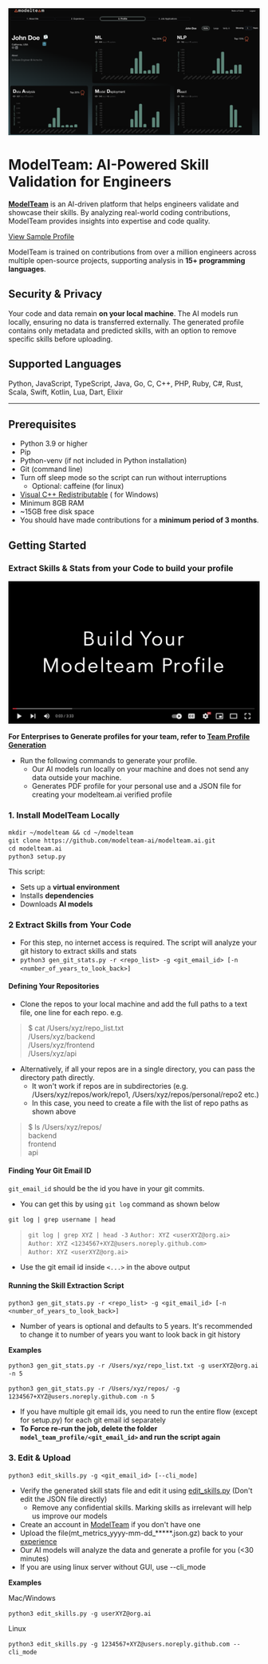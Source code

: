 <div align="center">
  <img src="images/sampleProfile.png" alt="ModelTeam">
</div>

# ModelTeam: AI-Powered Skill Validation for Engineers

**[ModelTeam](https://modelteam.ai)** is an AI-driven platform that helps engineers validate and showcase their skills.
By analyzing real-world coding contributions, ModelTeam provides insights into expertise and code quality.

[View Sample Profile](https://app.modelteam.ai/profile?id=1da842a06520c30722ff3efb96d67a482cd689e6d43b87c882d4b690975a7c31)

ModelTeam is trained on contributions from over a million engineers across multiple open-source projects, supporting
analysis in **15+ programming languages**.

## Security & Privacy

Your code and data remain **on your local machine**. The AI models run locally, ensuring no data is transferred
externally. The generated profile contains only metadata and predicted skills, with an option to remove specific skills
before uploading.

## Supported Languages

Python, JavaScript, TypeScript, Java, Go, C, C++, PHP, Ruby, C#, Rust, Scala, Swift, Kotlin, Lua, Dart, Elixir

---

## Prerequisites

- Python 3.9 or higher
- Pip
- Python-venv (if not included in Python installation)
- Git (command line)
- Turn off sleep mode so the script can run without interruptions
    - Optional: caffeine (for linux)
- [Visual C++ Redistributable](https://learn.microsoft.com/en-us/cpp/windows/latest-supported-vc-redist?view=msvc-170) (
  for Windows)
- Minimum 8GB RAM
- ~15GB free disk space
- You should have made contributions for a **minimum period of 3 months**.

## Getting Started

### Extract Skills & Stats from your Code to build your profile

[![Build your Modelteam profile](images/engVideo.png)](https://www.youtube.com/watch?v=GqwijKCqfRE)

**For Enterprises to Generate profiles for your team, refer to [Team Profile Generation](README_org.md)**

- Run the following commands to generate your profile.
    - Our AI models run locally on your machine and does not send any data outside your machine.
    - Generates PDF profile for your personal use and a JSON file for creating your modelteam.ai verified profile

### 1. Install ModelTeam Locally

```
mkdir ~/modelteam && cd ~/modelteam
git clone https://github.com/modelteam-ai/modelteam.ai.git
cd modelteam.ai
python3 setup.py
```

This script:

- Sets up a **virtual environment**
- Installs **dependencies**
- Downloads **AI models**

### 2 Extract Skills from Your Code

- For this step, no internet access is required. The script will analyze your git history to extract skills and stats
- `python3 gen_git_stats.py -r <repo_list> -g <git_email_id> [-n <number_of_years_to_look_back>]`

#### Defining Your Repositories

- Clone the repos to your local machine and add the full paths to a text file, one line for each repo. e.g.

> $ cat /Users/xyz/repo_list.txt<br>
> /Users/xyz/backend<br>
> /Users/xyz/frontend<br>
> /Users/xyz/api

- Alternatively, if all your repos are in a single directory, you can pass the directory path directly.
    - It won't work if repos are in subdirectories (e.g. /Users/xyz/repos/work/repo1, /Users/xyz/repos/personal/repo2
      etc.)
    - In this case, you need to create a file with the list of repo paths as shown above

> $ ls /Users/xyz/repos/<br>
> backend<br>
> frontend<br>
> api

#### Finding Your Git Email ID

`git_email_id` should be the id you have in your git commits.

- You can get this by using `git log` command as shown below

``` 
git log | grep username | head
```

> `git log | grep XYZ | head -3`
> `Author: XYZ <userXYZ@org.ai>`<br>
> `Author: XYZ <1234567+XYZ@users.noreply.github.com>`<br>
> `Author: XYZ <userXYZ@org.ai>`<br>

- Use the git email id inside `<...>` in the above output

#### Running the Skill Extraction Script

```
python3 gen_git_stats.py -r <repo_list> -g <git_email_id> [-n <number_of_years_to_look_back>]
```

- Number of years is optional and defaults to 5 years. It's recommended to change it to number of years you want to look
  back in git history

**Examples**

```
python3 gen_git_stats.py -r /Users/xyz/repo_list.txt -g userXYZ@org.ai -n 5
```

```
python3 gen_git_stats.py -r /Users/xyz/repos/ -g 1234567+XYZ@users.noreply.github.com -n 5
```

- If you have multiple git email ids, you need to run the entire flow (except for setup.py) for each git email id
  separately
- **To Force re-run the job, delete the folder `model_team_profile/<git_email_id>` and run the script again**

### 3. Edit & Upload

```
python3 edit_skills.py -g <git_email_id> [--cli_mode]
```
- Verify the generated skill stats file and edit it using [edit_skills.py](edit_skills.py) (Don't edit the JSON file
  directly)
    - Remove any confidential skills. Marking skills as irrelevant will help us improve our models
- Create an account in [ModelTeam](https://app.modelteam.ai/) if you don't have one
- Upload the file(mt_metrics_yyyy-mm-dd_*****.json.gz) back to your [experience](https://app.modelteam.ai/experience)
- Our AI models will analyze the data and generate a profile for you (<30 minutes)
- If you are using linux server without GUI, use --cli_mode

**Examples**

Mac/Windows

```
python3 edit_skills.py -g userXYZ@org.ai
```

Linux

```
python3 edit_skills.py -g 1234567+XYZ@users.noreply.github.com --cli_mode
```

